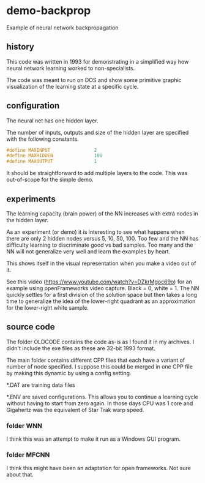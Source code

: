 # demo-backprop

Example of neural network backpropagation

## history

This code was written in 1993 for demonstrating in a simplified way how neural network learning worked to non-specialists.

The code was meant to run on DOS and show some primitive graphic visualization of the learning state at a specific cycle.

## configuration

The neural net has one hidden layer.

The number of inputs, outputs and size of the hidden layer are specified with the following constants.

```C
#define MAXINPUT                2
#define MAXHIDDEN               100
#define MAXOUTPUT               1
```

It should be straightforward to add multiple layers to the code. This was out-of-scope for the simple demo.

## experiments

The learning capacity (brain power) of the NN increases with extra nodes in the hidden layer.

As an experiment (or demo) it is interesting to see what happens when there are only 2 hidden nodes versus 5, 10, 50, 100. Too few and the NN has difficulty learning to discriminate good vs bad samples. Too many and the NN will not generalize very well and learn the examples by heart.

This shows itself in the visual representation when you make a video out of it.

See this video (https://www.youtube.com/watch?v=DZkrMgoc69o) for an example using openFrameworks video capture. Black = 0, white = 1. The NN quickly settles for a first division of the solution space but then takes a long time to generalize the idea of the lower-right quadrant as an approximation for the lower-right white sample.

## source code

The folder OLDCODE contains the code as-is as I found it in my archives. I didn't include the exe files as these are 32-bit 1993 format.

The main folder contains different CPP files that each have a variant of number of node specified. I suppose this could be merged in one CPP file by making this dynamic by using a config setting.

*.DAT are training data files

*.ENV are saved configurations. This allows you to continue a learning cycle without having to start from zero again. In those days CPU was 1 core and Gigahertz was the equivalent of Star Trak warp speed.

### folder WNN

I think this was an attempt to make it run as a Windows GUI program.

### folder MFCNN

I think this might have been an adaptation for open frameworks. Not sure about that.

